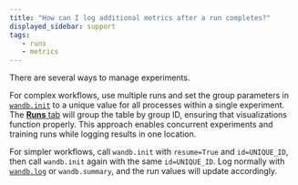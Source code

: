 ```yaml
---
title: "How can I log additional metrics after a run completes?"
displayed_sidebar: support
tags:
   - runs
   - metrics
---
```

There are several ways to manage experiments.

For complex workflows, use multiple runs and set the group parameters in [`wandb.init`](../guides/track/launch.md) to a unique value for all processes within a single experiment. The [**Runs** tab](../guides/track/project-page.md#runs-tab) will group the table by group ID, ensuring that visualizations function properly. This approach enables concurrent experiments and training runs while logging results in one location.

For simpler workflows, call `wandb.init` with `resume=True` and `id=UNIQUE_ID`, then call `wandb.init` again with the same `id=UNIQUE_ID`. Log normally with [`wandb.log`](../guides/track/log/intro.md) or `wandb.summary`, and the run values will update accordingly.

